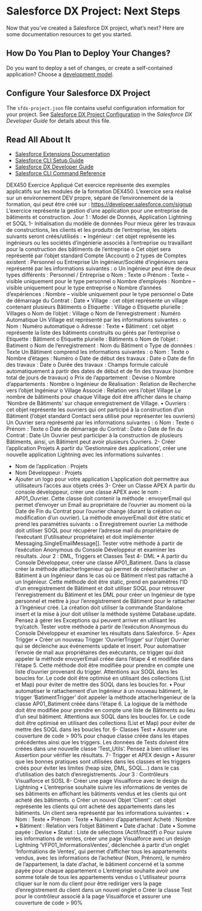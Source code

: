 # Salesforce DX Project: Next Steps

Now that you’ve created a Salesforce DX project, what’s next? Here are some documentation resources to get you started.

## How Do You Plan to Deploy Your Changes?

Do you want to deploy a set of changes, or create a self-contained application? Choose a [development model](https://developer.salesforce.com/tools/vscode/en/user-guide/development-models).

## Configure Your Salesforce DX Project

The `sfdx-project.json` file contains useful configuration information for your project. See [Salesforce DX Project Configuration](https://developer.salesforce.com/docs/atlas.en-us.sfdx_dev.meta/sfdx_dev/sfdx_dev_ws_config.htm) in the _Salesforce DX Developer Guide_ for details about this file.

## Read All About It

- [Salesforce Extensions Documentation](https://developer.salesforce.com/tools/vscode/)
- [Salesforce CLI Setup Guide](https://developer.salesforce.com/docs/atlas.en-us.sfdx_setup.meta/sfdx_setup/sfdx_setup_intro.htm)
- [Salesforce DX Developer Guide](https://developer.salesforce.com/docs/atlas.en-us.sfdx_dev.meta/sfdx_dev/sfdx_dev_intro.htm)
- [Salesforce CLI Command Reference](https://developer.salesforce.com/docs/atlas.en-us.sfdx_cli_reference.meta/sfdx_cli_reference/cli_reference.htm)



DEX450 Exercice Appliqué
Cet exercice représente des exemples applicatifs sur les modules de la formation
DEX450. L’exercice sera réalisé sur un environnement DEV propre, séparé de
l’environnement de la formation, qui peut être créé sur :
https://developer.salesforce.com/signup
L’exercice représente la gestion d’une application pour une entreprise de bâtiments et
construction.
Jour 1 : Model de Donnés, Application Lightning et SOQL
1- Initialisation du modèle de données
Pour mieux gérer les travaux de constructions, les clients et les produits de l’entreprise, les
objets suivants seront créés/utilisés :
• Ingénieur : cet objet représente les ingénieurs ou les sociétés d’ingénierie associés à
l’entreprise ou travaillant pour la construction des bâtiments de l’entreprise
o Cet objet sera représenté par l’objet standard Compte (Account)
o 2 types de Comptes existent : Personnel ou Entreprise
Un ingénieur/Société d’ingénieurs sera représenté par les informations suivantes :
o Un ingénieur peut être de deux types différents : Personnel / Entreprise
o Nom : Texte
o Prénom : Texte – visible uniquement pour le type personnel
o Nombre d’employés : Nombre – visible uniquement pour le type entreprise
o Nombre d’années d’expériences : Nombre – visible uniquement pour le type
personnel
o Date de démarrage du Contrat : Date
• Village : cet objet représente un village contenant plusieurs Bâtiments
o Etiquette : Village
o Etiquette plurielle : Villages
o Nom de l’objet : Village
o Nom de l’enregistrement : Numéro Automatique
Un Village est représenté par les informations suivantes :
o Nom : Numéro automatique
o Adresse : Texte
• Bâtiment : cet objet représente la liste des bâtiments construits ou gérés par
l’entreprise
o Etiquette : Bâtiment
o Etiquette plurielle : Bâtiments
o Nom de l’objet : Batiment
o Nom de l’enregistrement : Nom du Bâtiment
o Type de données : Texte
Un Bâtiment comprend les informations suivantes :
o Nom : Texte
o Nombre d’étages : Numéro
o Date de début des travaux : Date
o Date de fin des travaux : Date
o Durée des travaux : Champs formule calculé automatiquement à partir des
dates de début et de fin des travaux (nombre total de jours de travaux)
o Prix de l’appartement : Devise
o Nombre d’appartements : Nombre
o Ingénieur de Réalisation : Relation de Recherche vers l’objet Ingénieur
o Village Associé : Relation vers l’objet Village
Le nombre de bâtiments pour chaque Village doit être afficher dans le champ
‘Nombre de Bâtiments’ sur chaque enregistrement de Village.
• Ouvriers : cet objet représente les ouvriers qui ont participé à la construction d’un
Bâtiment (l’objet standard Contact sera utilisé pour représenter les ouvriers)
Un Ouvrier sera représenté par les informations suivantes :
o Nom : Texte
o Prénom : Texte
o Date de démarrage du Contrat : Date
o Date de fin du Contrat : Date
Un Ouvrier peut participer à la construction de plusieurs Bâtiments, ainsi, un Bâtiment
peut avoir plusieurs Ouvriers.
2- Créer l’application Projets
A partir du ‘Gestionnaire des applications’, créer une nouvelle application Lightning avec les
informations suivantes :
- Nom de l’application : Projets
- Nom Développeur : Projets
- Ajouter un logo pour votre application
L’application doit permettre aux utilisateurs l’accès aux objets créés
3- Créer un Classe APEX
A partir du console développeur, créer une classe APEX avec le nom : AP01_Ouvrier.
Cette classe doit contenir la méthode : envoyerEmail qui permet d’envoyer un Email au
propriétaire de l’ouvrier au moment où la Date de Fin du Contrat pour l’ouvrier change (durant la
création ou modification d’un ouvrier).
La méthode envoyerEmail doit être static et prend les paramètres suivants :
o Enregistrement ouvrier
La méthode doit utiliser SOQL pour récupérer l’adresse mail du propriétaire de l’exécutant
(l’utilisateur propriétaire) et doit implémenter Messaging.SingleEmailMessage[].
Tester votre méthode à partir de l’exécution Anonymous du Console Développeur et examiner les
résultats.
Jour 2 : DML, Triggers et Classes Test
4- DML
• A partir du Console Développeur, créer une classe AP01_Batiment. Dans la classe créer
la méthode attacherIngenieur qui permet de créer/rattacher un Bâtiment à un Ingénieur
dans le cas où ce Bâtiment n’est pas rattaché à un Ingénieur.
Cette méthode doit être static, prend en paramètres l’ID d’un enregistrement de
Bâtiment et doit utiliser SOQL pour retrouver l’enregistrement du Bâtiment et les DML
pour créer un Ingénieur de type personnel et mettre à jour l’enregistrement de Bâtiment
pour le rattacher à l’Ingénieur créé.
La création doit utiliser la commande Standalone insert et la mise à jour doit utiliser la
méthode système Database.update. Pensez à gérer les Exceptions qui peuvent arriver en
utilisant les try/catch.
Tester votre méthode à partir de l’exécution Anonymous du Console Développeur et
examiner les résultats dans Salesforce.
5- Apex Trigger
• Créer un nouveau Trigger ‘OuvrierTrigger’ sur l’objet Ouvrier qui se déclenche aux
événements update et insert.
Pour automatiser l’envoie de mail aux propriétaires des exécutants, ce trigger qui doit
appeler la méthode envoyerEmail créée dans l’étape 4 et modifiée dans l’étape 5. Cette
méthode doit être modifiée pour prendre en compte une liste d’ouvrier provenant du
trigger.
Attentions aux SOQL dans les boucles for. Le code doit être optimisé en utilisant des
collections (List et Map) pour éviter de mettre des SOQL dans les boucles for.
• Pour automatiser le rattachement d’un Ingénieur à un nouveau bâtiment, le trigger
‘BatimentTrigger’ doit appeler la méthode attacherIngenieur de la classe
AP01_Batiment créée dans l’étape 6. La logique de la méthode doit être modifiée pour
prendre en compte une liste de Bâtiments au lieu d’un seul bâtiment.
Attentions aux SOQL dans les boucles for. Le code doit être optimisé en utilisant des
collections (List et Map) pour éviter de mettre des SOQL dans les boucles for.
6- Classes Test
• Assurer une couverture de code > 90% pour chaque classe créée dans les étapes
précédentes ainsi que les triggers.
Les données de Tests doivent être créées dans une nouvelle classe ‘Test_Utils’.
Pensez à bien utiliser les Assertion pour vérifier les résultats.
7- Trigger et APEX design
• Assurer que les bonnes pratiques sont utilisées dans les classes et les triggers créés pour
éviter les limites (heap size, DML, SOQL…) dans le cas d’utilisation des batch
d’enregistrements.
Jour 3 : Contrôleurs Visualforce et SOSL
8- Créer une page Visualforce avec le design du Lightning
• L’entreprise souhaite suivre les informations de ventes de ses bâtiments en affichant les
bâtiments vendus et les clients qui ont acheté des bâtiments.
o Créer un nouvel Objet ‘Client’ : cet objet représente les clients qui ont acheté
des appartements dans les bâtiments.
Un client sera représenté par les informations suivantes :
▪ Nom : Texte
▪ Prénom : Texte
▪ Numéro d’appartement Acheté : Nombre
▪ Bâtiment : Relation vers l’objet Bâtiment
▪ Date d’achat : Date
▪ Somme payée : Devise
▪ Statut : Liste de sélections (Actif/Inactif)
o Pour suivre les informations de ventes, créer une page Visualforce avec un
design Lightning ‘VFP01_InformationsVentes’, déclenchée à partir d’un onglet
‘Informations de Ventes’, qui permet d’afficher tous les appartements vendus,
avec les informations de l’acheteur (Nom, Prénom), le numéro de
l’appartement, la date d’achat, le bâtiment concerné et la somme payée pour
chaque appartement
o L’entreprise souhaite avoir une somme totale de tous les appartements vendus
o L’utilisateur pourra cliquer sur le nom du client pour être rediriger vers la page
d’enregistrement du client dans un nouvel onglet
o Créer la classe Test pour le contrôleur associé à la page Visualforce et assurer
une couverture de code > 90%
